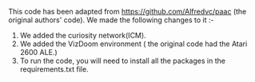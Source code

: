 This code has been adapted from https://github.com/Alfredvc/paac (the original authors' code).
We made the following changes to it :-

1. We added the curiosity network(ICM).
2. We added the VizDoom environment ( the original code had the Atari 2600 ALE.)
3. To run the code, you will need to install all the packages in the requirements.txt file.